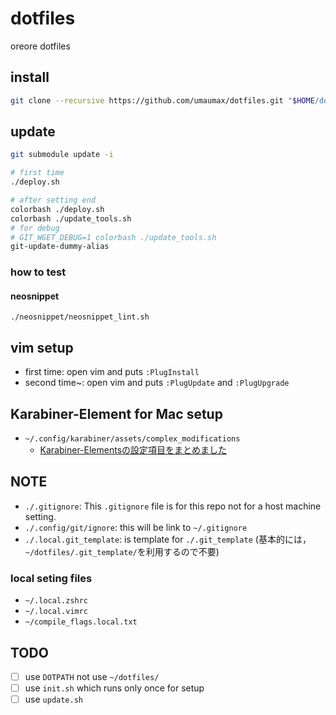 # dotfiles

oreore dotfiles

## install
```sh
git clone --recursive https://github.com/umaumax/dotfiles.git "$HOME/dotfiles"
```

## update
```sh
git submodule update -i

# first time
./deploy.sh

# after setting end
colorbash ./deploy.sh
colorbash ./update_tools.sh
# for debug
# GIT_WGET_DEBUG=1 colorbash ./update_tools.sh
git-update-dummy-alias
```

### how to test
#### neosnippet
```
./neosnippet/neosnippet_lint.sh
```

## vim setup
* first  time:  open vim and puts `:PlugInstall`
* second time~: open vim and puts `:PlugUpdate` and `:PlugUpgrade`

## Karabiner-Element for Mac setup
* `~/.config/karabiner/assets/complex_modifications`
  * [Karabiner\-Elementsの設定項目をまとめました]( https://qiita.com/s-show/items/a1fd228b04801477729c )

## NOTE
* `./.gitignore`: This `.gitignore` file is for this repo not for a host machine setting.
* `./.config/git/ignore`: this will be link to `~/.gitignore`
* `./.local.git_template`: is template for `./.git_template` (基本的には，`~/dotfiles/.git_template/`を利用するので不要)

### local seting files
* `~/.local.zshrc`
* `~/.local.vimrc`
* `~/compile_flags.local.txt`

## TODO
* [ ] use `DOTPATH` not use `~/dotfiles/`
* [ ] use `init.sh` which runs only once for setup
* [ ] use `update.sh`
